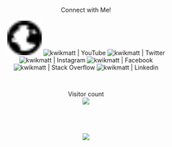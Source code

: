 

<p align="center">
  Connect with Me!<br><br>
  <img alt="website" width="80px" src="https://raw.githubusercontent.com/iconic/open-iconic/master/svg/globe.svg" />
  <img alt="kwikmatt | YouTube" width="80px" src="https://cdn.jsdelivr.net/npm/simple-icons@v3/icons/youtube.svg" />
  <img alt="kwikmatt | Twitter" width="80px" src="https://cdn.jsdelivr.net/npm/simple-icons@v3/icons/twitter.svg" />
  <img alt="kwikmatt | Instagram" width="80px" src="https://cdn.jsdelivr.net/npm/simple-icons@v3/icons/instagram.svg" />
  <img alt="kwikmatt | Facebook" width="80px" src="https://cdn.jsdelivr.net/npm/simple-icons@v3/icons/facebook.svg" />
  <img alt="kwikmatt | Stack Overflow" width="80px" src="https://cdn.jsdelivr.net/npm/simple-icons@v3/icons/stackoverflow.svg" />
  <img alt="kwikmatt | Linkedin" width="80px" src="https://cdn.jsdelivr.net/npm/simple-icons@v3/icons/linkedin.svg" />
</p>

<br>
<p align="center"> 
  Visitor count<br>
  <img src="https://profile-counter.glitch.me/mv5903/count.svg" />
</p>

<br>
<br>

<p align="center">
  <img align="center" src="https://github-readme-stats.vercel.app/api/top-langs/?username=mv5903&theme=dark&langs_count=8&layout=compact" />
</p>
